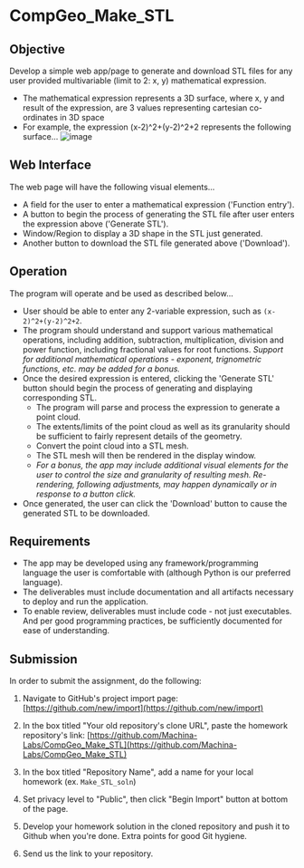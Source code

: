 # CompGeo_Make_STL
## Objective
Develop a simple web app/page to generate and download STL files for any user provided multivariable (limit to 2: x, y) mathematical expression.
- The mathematical expression represents a 3D surface, where x, y and result of the expression, are 3 values representing cartesian co-ordinates in 3D space
- For example, the expression (x-2)^2+(y-2)^2+2 represents the following surface...
![image](https://user-images.githubusercontent.com/91622575/172967186-0d411590-662e-4344-8a23-33286d679915.png)
## Web Interface
The web page will have the following visual elements...
- A field for the user to enter a mathematical expression ('Function entry').
- A button to begin the process of generating the STL file after user enters the expression above ('Generate STL').
- Window/Region to display a 3D shape in the STL just generated.
- Another button to download the STL file generated above ('Download').
## Operation
The program will operate and be used as described below...
- User should be able to enter any 2-variable expression, such as `(x-2)^2+(y-2)^2+2`.
- The program should understand and support various mathematical operations, including addition, subtraction, multiplication, division and power function, including fractional values for root functions. *Support for additional mathematical operations - exponent, trignometric functions, etc. may be added for a bonus.*
- Once the desired expression is entered, clicking the 'Generate STL' button should begin the process of generating and displaying corresponding STL.
  * The program will parse and process the expression to generate a point cloud. 
  * The extents/limits of the point cloud as well as its granularity should be sufficient to fairly represent details of the geometry.
  * Convert the point cloud into a STL mesh.
  * The STL mesh will then be rendered in the display window.
  * *For a bonus, the app may include additional visual elements for the user to control the size and granularity of resulting mesh. Re-rendering, following adjustments, may happen dynamically or in response to a button click.*
- Once generated, the user can click the 'Download' button to cause the generated STL to be downloaded.
## Requirements
- The app may be developed using any framework/programming language the user is comfortable with (although Python is our preferred language).
- The deliverables must include documentation and all artifacts necessary to deploy and run the application.
- To enable review, deliverables must include code - not just executables. And per good programming practices, be sufficiently documented for ease of understanding.
## Submission
In order to submit the assignment, do the following:

1. Navigate to GitHub's project import page: [https://github.com/new/import](https://github.com/new/import)

2. In the box titled "Your old repository's clone URL", paste the homework repository's link: [https://github.com/Machina-Labs/CompGeo_Make_STL](https://github.com/Machina-Labs/CompGeo_Make_STL)

3. In the box titled "Repository Name", add a name for your local homework (ex. `Make_STL_soln`)

4. Set privacy level to "Public", then click "Begin Import" button at bottom of the page.

5. Develop your homework solution in the cloned repository and push it to Github when you're done. Extra points for good Git hygiene.

6. Send us the link to your repository.
